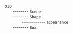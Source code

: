 `X3D`  
&emsp;&ensp; -------- `Scene`  
&emsp;&ensp; -------- `Shape`  
&emsp;&ensp;&emsp;&emsp; ------------ `appearance`  
&emsp;&ensp; -------- `Box`





